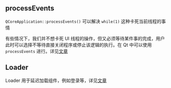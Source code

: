 ## processEvents
`QCoreApplication::processEvents()` 可以解决 `while(1)` 这种卡死当前线程的事情

有些情况下，我们并不想卡死 UI 线程的操作，但又必须等待某件事的完成，用户此时可以选择不等待直接关闭程序或停止该逻辑的执行。在 Qt 中可以使用 `processEvents` 进行。详见[文章](https://www.qter.org/forum.php?mod=viewthread&tid=1838)


## Loader
Loader 用于延迟加载组件，例如登录等，详见[文章](https://www.cnblogs.com/linuxAndMcu/p/11960251.html)